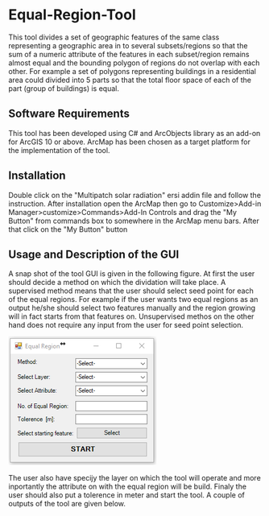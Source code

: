 # Equal-Region-Tool
This tool divides a set of geographic features of the same class representing a geographic area in to several subsets/regions so that the sum of a numeric attribute of the features in each subset/region remains almost equal and the bounding polygon of regions do not overlap with each other. For example a set of polygons representing buildings in a residential area could divided into 5 parts so that the total floor space of each of the part (group of buildings) is equal. 

## Software Requirements
This tool has been developed using C# and ArcObjects library as an add-on for ArcGIS 10 or above. ArcMap has been chosen as a target platform for the implementation of the tool. 

## Installation
Double click on the "Multipatch solar radiation" ersi addin file and follow the instruction. After installation open the ArcMap then go to Customize>Add-in Manager>customize>Commands>Add-In Controls and drag the "My Button" from commands box to somewhere in the ArcMap menu bars. After that click on the "My Button" button

## Usage and Description of the GUI
A snap shot of the tool GUI is given in the following figure. At first the user should decide a method on which the dividation will take place. A supervised method means that the user should select seed point for each of the equal regions. For example if the user wants two equal regions as an output he/she should select two features manually and the region growing will in fact starts from that features on. Unsupervised methos on the other hand does not require any input from the user for seed point selection.

![](https://github.com/Md-ImranHossain/Equal-Region-Tool/blob/master/Equal%20Region/Images/Capture.PNG)

The user also have specijy the layer on which the tool will operate and more inportantly the attribute on with the equal region will be build. Finaly the user should also put a tolerence in meter and start the tool. A couple of outputs of the tool are given below.

![]()

